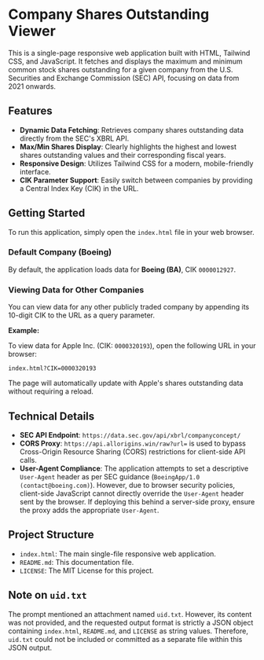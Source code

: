 # Company Shares Outstanding Viewer

This is a single-page responsive web application built with HTML, Tailwind CSS, and JavaScript. It fetches and displays the maximum and minimum common stock shares outstanding for a given company from the U.S. Securities and Exchange Commission (SEC) API, focusing on data from 2021 onwards.

## Features

-   **Dynamic Data Fetching**: Retrieves company shares outstanding data directly from the SEC's XBRL API.
-   **Max/Min Shares Display**: Clearly highlights the highest and lowest shares outstanding values and their corresponding fiscal years.
-   **Responsive Design**: Utilizes Tailwind CSS for a modern, mobile-friendly interface.
-   **CIK Parameter Support**: Easily switch between companies by providing a Central Index Key (CIK) in the URL.

## Getting Started

To run this application, simply open the `index.html` file in your web browser.

### Default Company (Boeing)

By default, the application loads data for **Boeing (BA)**, CIK `0000012927`.

### Viewing Data for Other Companies

You can view data for any other publicly traded company by appending its 10-digit CIK to the URL as a query parameter.

**Example:**

To view data for Apple Inc. (CIK: `0000320193`), open the following URL in your browser:

`index.html?CIK=0000320193`

The page will automatically update with Apple's shares outstanding data without requiring a reload.

## Technical Details

-   **SEC API Endpoint**: `https://data.sec.gov/api/xbrl/companyconcept/`
-   **CORS Proxy**: `https://api.allorigins.win/raw?url=` is used to bypass Cross-Origin Resource Sharing (CORS) restrictions for client-side API calls.
-   **User-Agent Compliance**: The application attempts to set a descriptive `User-Agent` header as per SEC guidance (`BoeingApp/1.0 (contact@boeing.com)`). However, due to browser security policies, client-side JavaScript cannot directly override the `User-Agent` header sent by the browser. If deploying this behind a server-side proxy, ensure the proxy adds the appropriate `User-Agent`.

## Project Structure

-   `index.html`: The main single-file responsive web application.
-   `README.md`: This documentation file.
-   `LICENSE`: The MIT License for this project.

## Note on `uid.txt`

The prompt mentioned an attachment named `uid.txt`. However, its content was not provided, and the requested output format is strictly a JSON object containing `index.html`, `README.md`, and `LICENSE` as string values. Therefore, `uid.txt` could not be included or committed as a separate file within this JSON output.